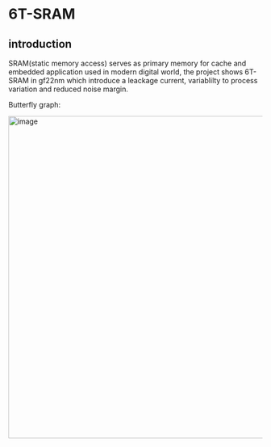 # 6T-SRAM
## introduction
SRAM(static memory access) serves as primary memory for cache and embedded application used in modern digital world, the project shows 6T-SRAM in gf22nm which introduce a leackage current, variablilty to process variation and reduced noise margin.

Butterfly graph:

<img width="828" height="638" alt="image" src="https://github.com/user-attachments/assets/1562d4f1-554f-4e11-94f4-ce99036fe436" />
